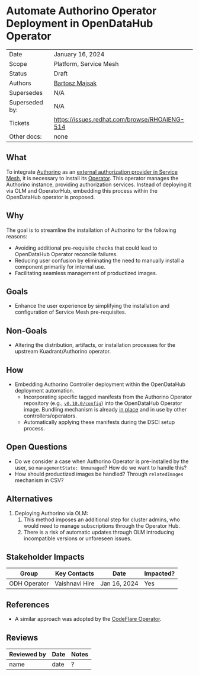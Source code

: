 # Automate Authorino Operator Deployment in OpenDataHub Operator


|                |            |
| -------------- | ---------- |
| Date           | January 16, 2024 |
| Scope          | Platform, Service Mesh |
| Status         | Draft |
| Authors        | [Bartosz Majsak](@bartoszmajsak) |
| Supersedes     | N/A |
| Superseded by: | N/A |
| Tickets        | https://issues.redhat.com/browse/RHOAIENG-514 |
| Other docs:    | none |

## What

To integrate [Authorino](https://github.com/Kuadrant/authorino) as an [external authorization provider in Service Mesh](https://istio.io/latest/docs/tasks/security/authorization/authz-custom/), it is necessary to install its [Operator](https://github.com/kuadrant/authorino-operator). This operator manages the Authorino instance, providing authorization services. Instead of deploying it via OLM and OperatorHub, embedding this process within the OpenDataHub operator is proposed.

## Why

The goal is to streamline the installation of Authorino for the following reasons:

  * Avoiding additional pre-requisite checks that could lead to OpenDataHub Operator reconcile failures.
  * Reducing user confusion by eliminating the need to manually install a component primarily for internal use.
  * Facilitating seamless management of productized images.

## Goals

* Enhance the user experience by simplifying the installation and configuration of Service Mesh pre-requisites.

## Non-Goals

* Altering the distribution, artifacts, or installation processes for the upstream Kuadrant/Authorino operator.

## How

  * Embedding Authorino Controller deployment within the OpenDataHub deployment automation.
     * Incorporating specific tagged manifests from the Authorino Operator repository (e.g., [`v0.10.0/config`](https://github.com/Kuadrant/authorino-operator/tree/v0.10.0/config)) into the OpenDataHub Operator image. Bundling mechanism is already [in place](https://github.com/opendatahub-io/opendatahub-operator/blob/incubation/get_all_manifests.sh) and in use by other controllers/operators.
     * Automatically applying these manifests during the DSCI setup process.

## Open Questions

* Do we consider a case when Authorino Operator is pre-installed by the user, so `managementState: Unmanaged`? How do we want to handle this?
* How should productized images be handled? Through `relatedImages` mechanism in CSV?

## Alternatives

1. Deploying Authorino via OLM:
    1. This method imposes an additional step for cluster admins, who would need to manage subscriptions through the Operator Hub.
    2. There is a risk of automatic updates through OLM introducing incompatible versions or unforeseen issues.

## Stakeholder Impacts


| Group                 | Key Contacts   | Date           | Impacted? |
| --------------------- | -------------- | -------------- | --------- |
| ODH Operator          | Vaishnavi Hire | Jan 16, 2024   | Yes       |


## References

* A similar approach was adopted by the [CodeFlare Operator](https://github.com/opendatahub-io/architecture-decision-records/blob/main/distributed-workloads/ODH-ADR-DW-0001-determine-codeflare-deployment-strategy.md).

## Reviews

| Reviewed by                   | Date       | Notes |
| ----------------------------- | ---------  | ------|
| name                          | date       | ? |
